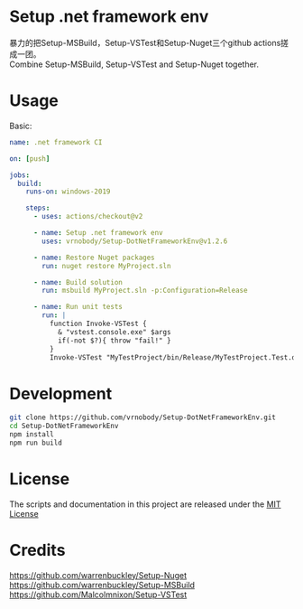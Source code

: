
# Setup .net framework env

暴力的把Setup-MSBuild，Setup-VSTest和Setup-Nuget三个github actions搓成一团。  
Combine Setup-MSBuild, Setup-VSTest and Setup-Nuget together.  

# Usage

Basic:
```yaml
name: .net framework CI

on: [push]

jobs:
  build:
    runs-on: windows-2019

    steps:
      - uses: actions/checkout@v2

      - name: Setup .net framework env
        uses: vrnobody/Setup-DotNetFrameworkEnv@v1.2.6

      - name: Restore Nuget packages
        run: nuget restore MyProject.sln

      - name: Build solution
        run: msbuild MyProject.sln -p:Configuration=Release

      - name: Run unit tests
        run: |
          function Invoke-VSTest {
            & "vstest.console.exe" $args
            if(-not $?){ throw "fail!" }
          }
          Invoke-VSTest "MyTestProject/bin/Release/MyTestProject.Test.dll"

```

# Development

```bash
git clone https://github.com/vrnobody/Setup-DotNetFrameworkEnv.git
cd Setup-DotNetFrameworkEnv
npm install
npm run build
```

# License

The scripts and documentation in this project are released under the [MIT License](LICENSE)

# Credits

https://github.com/warrenbuckley/Setup-Nuget  
https://github.com/warrenbuckley/Setup-MSBuild  
https://github.com/Malcolmnixon/Setup-VSTest  
